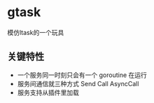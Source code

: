 # gtask
模仿ltask的一个玩具

## 关键特性
- 一个服务同一时刻只会有一个 goroutine 在运行
- 服务间通信就三种方式 Send Call AsyncCall
- 服务支持从插件里加载
